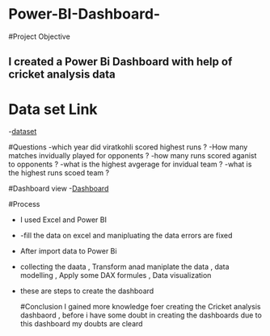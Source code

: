 # Power-BI-Dashboard-

#Project Objective 
##  I created a Power Bi Dashboard with help of cricket analysis data 

# Data set Link 
-<a href="https://github.com/Baluloyal/Power-BI-Dashboard-/blob/main/Cricket%20analysis%20data%20final.xlsx>dateset">dataset</a>

#Questions 
-which year did viratkohli scored highest runs ?
-How many matches  invidually played for opponents ?
-how many runs scored aganist to opponents ?
-what is the highest avgerage for invidual team ?
-what is the highest runs scoed team ?

#Dashboard view 
-<a href="https://github.com/Baluloyal/Power-BI-Dashboard-/blob/main/Power%20Bi%20dashboard%20image%201%20.png">Dashboard</a>

#Process
- I used Excel and Power BI
- -fill the data on excel and manipluating the data errors are fixed
- After import data to Power Bi
- collecting the daata , Transform anad maniplate the data , data modelling , Apply some DAX formules , Data visualization
- these are steps to create the dashboard

  #Conclusion
  I gained more knowledge foer creating the Cricket analysis dashbaord , before i have some doubt in creating the dashboards due to this  dashboard my doubts are cleard 
